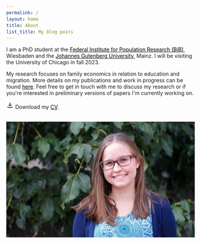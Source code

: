 ```yaml
---
permalink: /
layout: home
title: About
list_title: My blog posts
---
```



I am a PhD student at the <a href="https://www.bib.bund.de/DE/Institut/Mitarbeiter/Ziege/Ziege.html" style="color:black; text-decoration: underline;">Federal Institute for Population Research (BiB)</a>, Wiesbaden and the <a href="https://startseite.uni-mainz.de" style="color:black; text-decoration: underline;">Johannes Gutenberg University</a>, Mainz. I will be visiting the University of Chicago in  fall 2023.

My research focuses on family economics in relation to education and migration. More details on my publications and work in progress can be found <a href="/research.html" style="color:black; text-decoration: underline;">here</a>. Feel free to get in touch with me to discuss my research or if you're interested in preliminary versions of papers I'm currently working on.

<img src="/assets/imgs/download_symbol.png" width="20px"> Download my <a href="https://drive.google.com/file/d/1J5j2-OxePIo3GvP4S-bk9R1cEQLKdSjV/view?usp=sharing" style="color:black; text-decoration: underline;">CV</a>.





<br/>

<center><img src="/assets/imgs/bild_horiziontal.jpg" width="600px">



